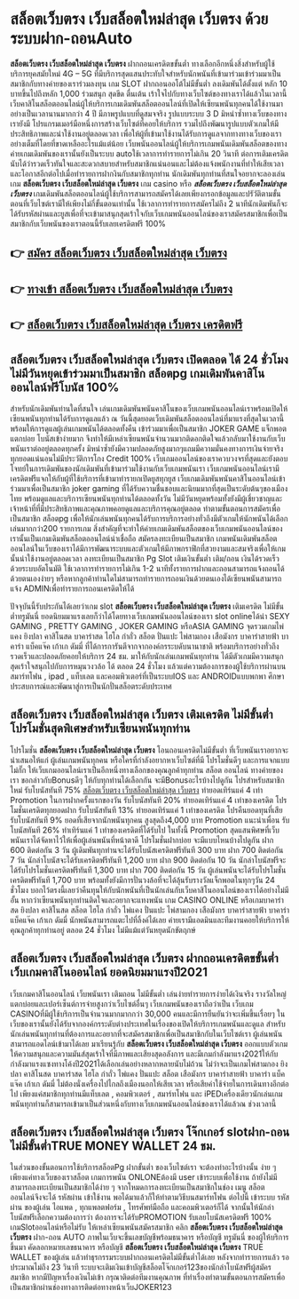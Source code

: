 # สล็อตเว็บตรง เว็บสล็อตใหม่ล่าสุด เว็บตรง  ด้วยระบบฝาก-ถอนAuto

**สล็อตเว็บตรง เว็บสล็อตใหม่ล่าสุด เว็บตรง** ฝากถอนเครดิตขขั้นต่ำ  ทางเลือกอีกหนึ่งสิ่งสำหรับผู้ใช้บริการยุคสมัยใหม่ 4G – 5G ที่มีบริการสุดแสนประทับใจสำหรับนักพนันที่เข้ามาร่วมเข้าร่วมมาเป็นสมาชิกกับทางค่ายของเราร่วมลงทุน เกม SLOT  ฝากถอนออโต้ไม่มีขั้นต่ำ ลงเดิมพันได้ตั้งแต่ หลัก 10 บาทขึ้นไปถึงหลัก 1,000 ร่วมสนุก สุดขีด ตื่นเต้น เร้าใจไปกับทางเว็บไซต์ของทางเราได้แล้วในเวลานี้เว็บคาสิโนสล็อตออนไลน์ผู้ให้บริการเกมเดิมพันสล็อตออนไลน์ที่เปิดให้เซียนพนันทุกคนได้ใช้งานมาอย่างเป็นเวลานานมากกว่า 4 ปี มีภาพรูปแบบที่ดูสมจจริง รูปแบบระบบ 3 D
มิหนำซ้ำทางเว็บของทางเรายังมี โปรแกรมเมอร์มือหนึ่งการสร้างเว็บไซต์ที่คอยให้บริการ  รวมไปถึงพัฒนารูปแบบตัวเกมให้มีประสิทธิภาพและน่าใช้งานอยู่ตลอดเวลา เพื่อให้ผู้ที่เข้ามาใช้งานได้รับการดูแลจากทางทางเว็บของเราอย่างเต็มที่โดยที่ขาดเหลืออะไรแม้แต่น้อย เว็บพนันออนไลน์ผู้ให้บริการเกมพนันเดิมพันสล็อตของทางค่ายเกมเดิมพันของเรานั้นยังเป็นระบบ autoใช้เวลาการทำรายการไม่เกิน 20 วินาที ต่อการเติมเครดิต นับได้ว่ารวดเร็วทันใจและสะดวกสบายสำหรับสมาชิกแน่นอนและไม่ต้องแจ้งพนักงานที่ทำให้เสียเวลาและโอกาสอีกต่อไปเมื่อทำรายการฝากงินกับสมาชิกทุกท่าน
นักเดิมพันทุกท่านที่สนใจอยากจะลองเล่นเกม **สล็อตเว็บตรง เว็บสล็อตใหม่ล่าสุด เว็บตรง** เกม casino  หรือ ***สล็อตเว็บตรง เว็บสล็อตใหม่ล่าสุด เว็บตรง*** เกมเดิมพันสล็อตออนไลน์ผู้ใช้บริการสามารถสมัครได้เลยเพียงกรอกข้อมูลและปรัวัติตามขั้นตอนที่เว็บไซต์เรามีให้เพียงไม่กี่ขั้นตอนเท่านั้น ใช้เวลาการทำรายการสมัครไม่ถึง 2 นาทีนักเดิมพันก็จะได้รับรหัสผ่านและยูสเพื่อที่จะเข้ามาสนุกสุดเร้าใจกับเว็บเกมพนันออนไลน์ของเราสมัครสมาชิกเพื่อเป็นสมาชิกกับเว็บพนันของเราตอนนี้รับเลยเครดิตฟรี 100%

## 👉 [สมัคร สล็อตเว็บตรง เว็บสล็อตใหม่ล่าสุด เว็บตรง](https://archa888.com/)
## 👉 [ทางเข้า สล็อตเว็บตรง เว็บสล็อตใหม่ล่าสุด เว็บตรง](https://archa888.com/)
## 👉 [สล็อตเว็บตรง เว็บสล็อตใหม่ล่าสุด เว็บตรง เครดิตฟรี](https://archa888.com/)

## สล็อตเว็บตรง เว็บสล็อตใหม่ล่าสุด เว็บตรง เปิดตลอด ได้ 24 ชั่วโมง ไม่มีวันหยุดเข้าร่วมมาเป็นสมาชิก สล็อตpg เกมเดิมพันคาสิโนออนไลน์ฟรีโบนัส 100%

สำหรับนักเดิมพันท่านใดที่สนใจ เล่นเกมเดิมพันพนันคาสิโนของเว็บเกมพนันออนไลน์เราพร้อมเปิดให้เซียนพนันทุกท่านได้รับการดูแลแล้ว ณ วันนี้สุดยอดเว็บเดิมพันสล็อตออนไลน์ที่มาแรงที่สุดในเวลานี้ พร้อมให้การดูแลผู้เล่นเกมพนันได้ตลอดทั้งคืน เข้าร่วมมาเพื่อเป็นสมาชิก JOKER GAME แจ็กพอตแตกบ่อย โบนัสเข้าง่ายมาก จึงทำให้มีเหล่าเซียนพนันจำนวนมากติดอกติดใจแล้วกลับมาใช้งานกับเว็บพนันเราต่ออยู่ตลอดทุกครั้ง มิหนำซ้ำยังมีความปลอดภัยสูงมากๆแถมมีความมั่นคงทางการเงินจ่ายจริงทุกยอดแน่นอนไม่มีประวัติการโกง Credit 100% เว็บเกมออนไลน์ของเราควบวงจรที่สุดและยังตอบโจทย์ในการเดิมพันของนักเดิมพันที่เข้ามาร่วมใช้งานกับเว็บเกมพนันเรา
เว็บเกมพนันออนไลน์เรามีเครดิตฟรีแจกให้กับผู้ที่ใช้บริการที่เข้ามาทำรายกเปิดยูสทุกยูส เว็บเกมเดิมพันพนันคาสิโนออนไลน์เข้าร่วมมาเพื่อเป็นสมาชิก joker gaming ที่ได้รับความชื่นชอบและนิยมมากที่สุดเป็นระดับต้นๆของเมืองไทย พร้อมดูแลและบริการเซียนพนันทุกท่านได้ตลอดทั้งวัน ไม่มีวันหยุดพร้อมทั้งยังมีผู้เชี่ยวชาญและเจ้าหน้าที่ที่มีประสิทธิภาพและคุณภาพคอยดูแลและบริการคุณอยู่ตลอด ทำตามขั้นตอนการสมัครเพื่อเป็นสมาชิก สล็อตpg เพื่อให้นักเล่นพนันทุกคนได้รับการบริการอย่างทั่วถึงมีตัวเกมให้นักพนันได้เลือกเล่นมากกว่า200 รายการเกม
สิ่งสำคัญที่จะทำให้ค่ายเกมเดิมพันสล็อตของเว็บเกมพนันออนไลน์ของเรานั้นเป็นเกมเดิมพันสล็อตออนไลน์น่าเชื่อถือ สมัครลงทะเบียนเป็นสมาชิก  เกมพนันเดิมพันสล็อตออนไลน์ในเว็บของเราได้มีการพัฒนาระบบและตัวเกมให้มีภาพกราฟิกที่สวยงามและสมจริงเพื่อให้เกมนั้นน่าใช้งานอยู่ตลอดเวลา ลงทะเบียนเป็นสมาชิก  Pg Slot เติมเงินขั้นต่ำ เติม/ถอน เงินได้รวดเร็วด้วยระบบอัตโนมัติ ใช้เวลาการทำรายการไม่เกิน 1-2 นาทีทั้งรายการฝากและถอนสามารถแจ้งถอนได้ด้วยตนเองง่ายๆ หรือหากลูกค้าท่านใดไม่สามารถทำรายการถอนเงินด้วยตนเองได้เซียนพนันสามารถแจ้ง ADMINเพื่อทำรายการถอนเครดิตให้ได้

ปัจจุบันนี้รับประกันได้เลยว่าเกม slot  **สล็อตเว็บตรง เว็บสล็อตใหม่ล่าสุด เว็บตรง** เติมเครดิต ไม่มีขั้นต่ำทรูมันนี่ ยอดนิยมมาแรงเลยก็ว่าได้โดยทางเว็บเกมพนันออนไลน์ของเรา slot onlineได้นำ SEXY GAMING , PRETTY GAMING , JOKER GAMING หรือASIA GAMING จุดรวมเกมไพ่แคง  ยิงปลา คาสิโนสด บาคาร่าสด ไฮโล กำถั่ว สล็อต ปั่นแปะ ไพ่สามกอง เสือมังกร บาคาร่าสายฟ้า บาคาร่า แบ็คแจ๊ค เก้าเก ดัมมี่ ที่ได้การการันตีจากจากองค์กรระบดับนานาชาติ พร้อมบริการอย่างทั่วถึงรวดเร็วและปลอดภัยคอยให้บริการ 24 ชม. มาให้กับนักเล่นเกมพนันทุกท่าน ได้มีตัวเกมมีความสนุกสุดเร้าใจสนุกไปกับการหมุนวงวล้อ ได้ ตลอด 24 ชั่วโมง แล้วแต่ความต้องการของผู้ใช้บริการผ่านบนสมาร์ทโฟน , ipad , แท็บเลต และคอมพิวเตอร์ที่เป็นระบบIOS และ ANDROIDแบบพกพา ศึกษาประสบการณ์และพัฒนาสู่การเป็นนักปั่นสล็อตระดับประเทศ

## สล็อตเว็บตรง เว็บสล็อตใหม่ล่าสุด เว็บตรง เติมเครดิต ไม่มีขั้นต่ำ โปรโมชั่นสุดพิเศษสำหรับเซียนพนันทุกท่าน

โปรโมชั่น **สล็อตเว็บตรง เว็บสล็อตใหม่ล่าสุด เว็บตรง** โอนถอนเครดิตไม่มีขั้นต่ำ ที่เว็บพนันเราอยากจะนำเสนอให้แก่  ผู้เล่นเกมพนันทุกคน หรือใครที่กำลังอยากหาเว็บไซต์ที่มี โปรโมชั่นดีๆ และการแจกแบบไม่กั๊ก ให้เว็บเกมออนไลน์เราเป็นอีกหนึ่งทางเลือกของคุณลูกค้าทุกท่าน สล็อต ออนไลน์ ทางค่ายของเรา ขอกล่าวกับBonusดีๆ ให้กับทุกท่านได้เลือกกัน จะมีBonusอะไรบ้างไปดูกัน
โปรสำหรับสมาชิกใหม่ รับโบนัสทันที 75% [สล็อตเว็บตรง เว็บสล็อตใหม่ล่าสุด เว็บตรง](https://archa888.com/) ทำยอดเทิร์นแค่ 4 เท่า
 Promotion ในการฝากครั้งแรกของวัน รับโบนัสทันที 20% ทำยอดเทิร์นแค่ 4 เท่าของเครดิต
โปรโมชั่นเครดิตทุกยอดฝาก รับโบนัสทันที 13% ทำยอดเทิร์นแค่ 1 เท่าของเครดิต
โปรคืนยอดทุนที่เสีย รับโบนัสทันที 9% ยอดที่เสียจากนักพนันทุกคน สูงสุดถึง4,000 บาท
 Promotion แนะนำเพื่อน รับโบนัสทันที 26% ทำเทิร์นแค่ 1 เท่าของเครดิตที่ได้รับไป
ในทั้งนี้ Promotion สุดแสนพิศษที่เว็บพนันเราได้จัดหาไว้ให้เพื่อผู้เล่นพนันที่หน้าตาดี โปรโมชั่นฝากบ่อย จะมีแบบไหนบ้างไปดูกัน
ฝาก 600 ติดต่อกัน 3 วัน ผู้เดิมพันทุกท่านจะได้รับโบนัสเครดิตฟรีทันที 300 บาท
ฝาก 700 ติดต่อกัน 7 วัน นักล่าโบนัสจะได้รับเครดิตฟรีทันที 1,200 บาท
ฝาก 900 ติดต่อกัน 10 วัน นักล่าโบนัสฟรีจะได้รับโปรโมชั่นเครดิตฟรีทันที 1,300 บาท
ฝาก 700 ติดต่อกัน 15 วัน ผู้เล่นพนันจะได้รับโปรโมชั่นเครดิตฟรีทันที 1,700 บาท
พร้อมทั้งยังมีการปั่นวงล้อที่จะได้ลุ้นรับรางวัลแจ็กพอตในทุกๆวัน 24 ชั่วโมง บอกไว้ตรงนี้เลยว่าคืนทุนให้กับนักพนันที่เป็นนักเล่นกับเว็บคาสิโนออนไลน์ของเราได้อย่างไม่มีอั้น หากว่าเซียนพนันทุกท่านติดใจและอยากจะแทงพนัน เกม CASINO ONLINE หรือเกมบาคาร่าสด ยิงปลา คาสิโนสด สล็อต ไฮโล กำถั่ว ไพ่แคง ปั่นแปะ ไพ่สามกอง เสือมังกร บาคาร่าสายฟ้า บาคาร่า แบ็คแจ๊ค เก้าเก ดัมมี่ นักพนันสามารถแตะไปที่ลิ้งค์ได้เลย ค่ายเรามีแอดมินและทีมงานคอยให้บริการให้คุณลูกค้าทุกท่านอยู่ ตลอด 24 ชั่วโมง ไม่มีแม้แต่วันหยุดนักขัตฤกษ์

## สล็อตเว็บตรง เว็บสล็อตใหม่ล่าสุด เว็บตรง ฝากถอนเครดิตขขั้นต่ำ  เว็บเกมคาสิโนออนไลน์ ยอดนิยมมาแรงปี2021

เว็บเกมคาสิโนออนไลน์ เว็บพนันเรา เติมถอน ไม่มีขั้นต่ำ เล่นง่ายทำรายการง่ายได้เงินจริง รางวัลใหญ่แตกบ่อยและเปอร์เซ็นต์การจ่ายสูงกว่าเว็บไซต์อื่นๆ เว็บเกมพนันของเราถือว่าเป็น เว็บเกม CASINOที่มีผู้ใช้บริการเป็นจำนวนมากมากกว่า 30,000 คนและมีการยืนยันว่าจะเพิ่มขึ้นเรื่อยๆ ในเว็บของเรานั้นยังได้รับจากองค์กรระดับต่างประเทศในเรื่องของเปิดให้บริการเกมพนันและดูแล สำหรับนักเล่นพนันทุกท่านที่ต้องการและอยากที่จะสมัครสมาชิกเพื่อเป็นสมาชิกกับในเว็บไซต์เรา ผู้เล่นพนันสามารถแอดไลน์เข้ามาได้เลย
	มาเรียนรู้กับ **สล็อตเว็บตรง เว็บสล็อตใหม่ล่าสุด เว็บตรง** ออกแบบตัวเกมให้ความสนุกและความมันส์สุดเร้าใจที่มีภาพและเสียงสุดอลังการ และมีเกมกำลังมาแรง2021ให้กับกำลังมาแรงแซงทางโค้งปี2021ได้เลือกเล่นอย่างหลากหลายนับไม่ถ้วน  ไม่ว่าจะเป็นเกมไพ่สามกอง  ยิงปลา คาสิโนสด บาคาร่าสด ไฮโล กำถั่ว ไพ่แคง ปั่นแปะ สล็อต เสือมังกร บาคาร่าสายฟ้า บาคาร่า แบ็คแจ๊ค เก้าเก ดัมมี่ ไม่ต้องนั่งเครื่องไปไกลถึงเมืองนอกให้เสียเวลา หรือเสียค่าใช้จ่ายในการเดินทางอีกต่อไป เพียงแค่สมาชิกทุกท่านมีแท็บเลต , คอมพิวเตอร์ , สมาร์ทโฟน และ iPEDเครื่องเดียวนักเล่นเกมพนันทุกท่านก็สามารถเข้ามาเป็นส่วนหนึ่งกับทางเว็บเกมพนันออนไลน์ของเราได้แล้วณ ช่วงเวลานี้

## สล็อตเว็บตรง เว็บสล็อตใหม่ล่าสุด เว็บตรง โจ๊กเกอร์ slotฝาก-ถอน ไม่มีขั้นต่ำTRUE MONEY WALLET 24 ชม.

ในส่วนของขั้นตอนการใช้บริการสล็อตPg ฝากขั้นต่ำ ของเว็บไซต์เรา จะต้องทำอะไรบ้างนั้น ง่าย ๆ เพียงแค่ทางเว็บของเราสล็อต เกมการพนัน ONLONEต้องมี user เข้าระบบเพื่อใช้งาน ถ้ายังไม่มีสามารถลงทะเบียนเป็นสมาชิกได้ง่าย ๆ จากโหมดการลงทะเบียนเป็นสมาชิกในช่อง เมนู สล็อต ออนไลน์จึงจะได้ รหัสผ่าน เข้าใช้งาน พอได้มาแล้วก็ให้ทำตามวิธีบนสมาร์ทโฟน ต่อไปนี้
เข้าระบบ รหัสผ่าน  ของผู้เล่น ไอแพด , ทุกแพลตฟอร์ม , โทรศัพท์มือถือ และคอมพิวเตอร์ก็ได้
จากนั้นให้นักล่าโบนัสฟรีเลือกความต้องการว่า ต้องการจะได้รับPROMOTION รับเลยโบนัสเครดิตฟรี 100% เกมSlotออนไลน์หรือไม่รับ
ให้เหล่าเซียนพนันสมัครสมาชิก คลิก **สล็อตเว็บตรง เว็บสล็อตใหม่ล่าสุด เว็บตรง** ฝาก-ถอน AUTO ภาพในเว็บจะขึ้นเลขบัญชีพร้อมธนาคาร หรือบัญชี ทรูมันนี่ ของผู้ให้บริการขึ้นมา
คัดลอกหมายเลขธนาคาร หรือบัญชี **สล็อตเว็บตรง เว็บสล็อตใหม่ล่าสุด เว็บตรง** TRUE WALLET ของผู้เล่น แล้วทำธุรกรรมระบบฝากถอนเครดิตไม่มีขั้นต่ำได้เลย
หลังจากทำรายการแล้ว รอประมาณไม่ถึง 23 วินาที ระบบจะเติมเงินเข้าบัญชีสล็อตโจ๊กเกอร์123ของนักล่าโบนัสฟรีผู้สมัครสมาชิก
หากมีปัญหาเรื่องเงินไม่เข้า กรุณาติดต่อทีมงานคุณภาพ ที่ทำเรื่องทำตามขั้นตอนการสมัครเพื่อเป็นสมาชิกผ่านช่องทางการติดต่อทางหน้าเว็บJOKER123


